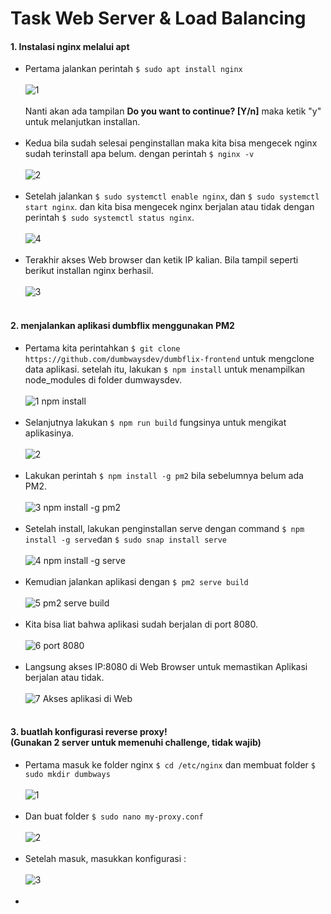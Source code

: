 # Task Web Server & Load Balancing

#### 1. Instalasi nginx melalui apt
- Pertama jalankan perintah ``$ sudo apt install nginx``<br/><br/>![1](https://github.com/darblietz/devops17-dumbways--M-Yusuf-Haidar-Week-2-Web-Server-Load-Balancing/assets/98991080/f8ef96b7-c320-417c-bd68-bb81770af673)
<br/><br/> Nanti akan ada tampilan **Do you want to continue? [Y/n]** maka ketik "y" untuk melanjutkan installan.<br/><br/>
- Kedua bila sudah selesai penginstallan maka kita bisa mengecek nginx sudah terinstall apa belum. dengan perintah ``$ nginx -v``<br/><br/>![2](https://github.com/darblietz/devops17-dumbways--M-Yusuf-Haidar-Week-2-Web-Server-Load-Balancing/assets/98991080/10f8b593-88f9-4b11-baf0-756a76b02d4b)<br/><br/>
- Setelah jalankan ``$ sudo systemctl enable nginx``, dan ``$ sudo systemctl start nginx``. dan kita bisa mengecek nginx berjalan atau tidak dengan perintah ``$ sudo systemctl status nginx``.<br/><br/>![4](https://github.com/darblietz/devops17-dumbways--M-Yusuf-Haidar-Week-2-Web-Server-Load-Balancing/assets/98991080/dec1ab1d-ec92-44c6-84e1-2aefb9bda6df)<br/><br/>
- Terakhir akses Web browser dan ketik IP kalian. Bila tampil seperti berikut installan nginx berhasil.<br/><br/>![3](https://github.com/darblietz/devops17-dumbways--M-Yusuf-Haidar-Week-2-Web-Server-Load-Balancing/assets/98991080/27c79c5c-5e24-4109-a3b5-e462135a40d0)<br/><br/>

#### 2. menjalankan aplikasi dumbflix menggunakan PM2
- Pertama kita perintahkan ``$ git clone https://github.com/dumbwaysdev/dumbflix-frontend`` untuk mengclone data aplikasi. setelah itu, lakukan ``$ npm install`` untuk menampilkan node_modules di folder dumwaysdev.<br/><br/>![1  npm install](https://github.com/darblietz/devops17-dumbways--M-Yusuf-Haidar-Week-2-Web-Server-Load-Balancing/assets/98991080/0c067c36-df7c-40d1-949a-4cd73c42e47f)<br/><br/>
- Selanjutnya lakukan ``$ npm run build`` fungsinya untuk mengikat aplikasinya. <br/><br/>![2](https://github.com/darblietz/devops17-dumbways--M-Yusuf-Haidar-Week-2-Web-Server-Load-Balancing/assets/98991080/e7edb977-113e-4c5c-8bbe-06de3c5f2696)<br/><br/>
- Lakukan perintah ``$ npm install -g pm2`` bila sebelumnya belum ada PM2.<br/><br/>![3  npm install -g pm2](https://github.com/darblietz/devops17-dumbways--M-Yusuf-Haidar-Week-2-Web-Server-Load-Balancing/assets/98991080/c2a436a5-b8ce-46f7-986e-0e0db92718e7)<br/><br/>
- Setelah install, lakukan penginstallan serve dengan command ``$ npm install -g serve``dan ``$ sudo snap install serve``<br/><br/>![4 npm install -g serve](https://github.com/darblietz/devops17-dumbways--M-Yusuf-Haidar-Week-2-Web-Server-Load-Balancing/assets/98991080/52f290df-e4a5-4f45-8f17-4d49a24e68d1)<br/><br/>
- Kemudian jalankan aplikasi dengan ``$ pm2 serve build``<br/><br/>![5  pm2 serve build](https://github.com/darblietz/devops17-dumbways--M-Yusuf-Haidar-Week-2-Web-Server-Load-Balancing/assets/98991080/1221e638-6c7d-489d-be78-62e6299b90c0)<br/><br/>
- Kita bisa liat bahwa aplikasi sudah berjalan di port 8080.<br/><br/>![6  port 8080](https://github.com/darblietz/devops17-dumbways--M-Yusuf-Haidar-Week-2-Web-Server-Load-Balancing/assets/98991080/fb75274a-2e80-4483-8a95-d588753bea81)<br/><br/>
- Langsung akses IP:8080 di Web Browser untuk memastikan Aplikasi berjalan atau tidak.<br/><br/>![7  Akses aplikasi di Web](https://github.com/darblietz/devops17-dumbways--M-Yusuf-Haidar-Week-2-Web-Server-Load-Balancing/assets/98991080/fd4820ca-a7b3-4595-b128-4d1dbf9db2d2)<br/><br/>

#### 3. buatlah konfigurasi reverse proxy!<br/>(Gunakan 2 server untuk memenuhi challenge, tidak wajib)

- Pertama masuk ke folder nginx ``$ cd /etc/nginx`` dan membuat folder ``$ sudo mkdir dumbways``<br/><br/>![1](https://github.com/darblietz/devops17-dumbways--M-Yusuf-Haidar-Week-2-Web-Server-Load-Balancing/assets/98991080/0b61b1d4-01ac-43fa-b7f3-8b4a6998de50)<br/><br/>
- Dan buat folder ``$ sudo nano my-proxy.conf``<br/><br/>![2](https://github.com/darblietz/devops17-dumbways--M-Yusuf-Haidar-Week-2-Web-Server-Load-Balancing/assets/98991080/b1be629d-a6a3-49cc-b708-90fb4d81f434)<br/><br/>
- Setelah masuk, masukkan konfigurasi :<br/><br/>![3](https://github.com/darblietz/devops17-dumbways--M-Yusuf-Haidar-Week-2-Web-Server-Load-Balancing/assets/98991080/51073bd9-29f7-4baf-9a3f-ebd0d96afb79)<br/><br/>
- <br/><br/><br/><br/>


























